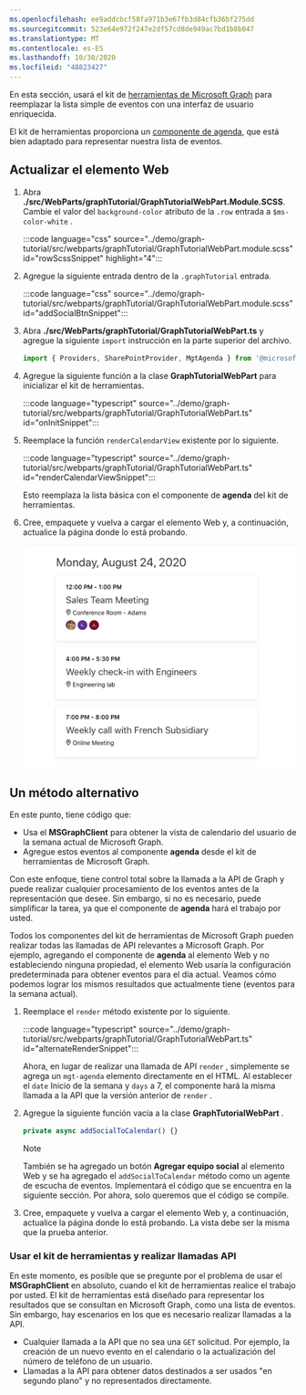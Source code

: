 ```yaml
---
ms.openlocfilehash: ee9addcbcf58fa971b3e67fb3d84cfb36bf275dd
ms.sourcegitcommit: 523e64e972f247e2df57cd8de949ac7bd1b8b047
ms.translationtype: MT
ms.contentlocale: es-ES
ms.lasthandoff: 10/30/2020
ms.locfileid: "48823427"
---
```

<!-- markdownlint-disable MD002 MD041 -->

En esta sección, usará el kit de [herramientas de Microsoft Graph](https://docs.microsoft.com/graph/toolkit/overview) para reemplazar la lista simple de eventos con una interfaz de usuario enriquecida.

El kit de herramientas proporciona un [componente de agenda](https://docs.microsoft.com/graph/toolkit/components/agenda), que está bien adaptado para representar nuestra lista de eventos.

## <a name="update-the-web-part"></a>Actualizar el elemento Web

1. Abra **./src/WebParts/graphTutorial/GraphTutorialWebPart.Module.SCSS**. Cambie el valor del `background-color` atributo de la `.row` entrada a `$ms-color-white` .

    :::code language="css" source="../demo/graph-tutorial/src/webparts/graphTutorial/GraphTutorialWebPart.module.scss" id="rowScssSnippet" highlight="4":::

1. Agregue la siguiente entrada dentro de la `.graphTutorial` entrada.

    :::code language="css" source="../demo/graph-tutorial/src/webparts/graphTutorial/GraphTutorialWebPart.module.scss" id="addSocialBtnSnippet":::

1. Abra **./src/WebParts/graphTutorial/GraphTutorialWebPart.ts** y agregue la siguiente `import` instrucción en la parte superior del archivo.

    ```typescript
    import { Providers, SharePointProvider, MgtAgenda } from '@microsoft/mgt';
    ```

1. Agregue la siguiente función a la clase **GraphTutorialWebPart** para inicializar el kit de herramientas.

    :::code language="typescript" source="../demo/graph-tutorial/src/webparts/graphTutorial/GraphTutorialWebPart.ts" id="onInitSnippet":::

1. Reemplace la función `renderCalendarView` existente por lo siguiente.

    :::code language="typescript" source="../demo/graph-tutorial/src/webparts/graphTutorial/GraphTutorialWebPart.ts" id="renderCalendarViewSnippet":::

    Esto reemplaza la lista básica con el componente de **agenda** del kit de herramientas.

1. Cree, empaquete y vuelva a cargar el elemento Web y, a continuación, actualice la página donde lo está probando.

    ![Captura de pantalla del elemento Web con el componente de agenda](images/mgt-agenda.png)

## <a name="an-alternate-approach"></a>Un método alternativo

En este punto, tiene código que:

- Usa el **MSGraphClient** para obtener la vista de calendario del usuario de la semana actual de Microsoft Graph.
- Agregue estos eventos al componente **agenda** desde el kit de herramientas de Microsoft Graph.

Con este enfoque, tiene control total sobre la llamada a la API de Graph y puede realizar cualquier procesamiento de los eventos antes de la representación que desee. Sin embargo, si no es necesario, puede simplificar la tarea, ya que el componente de **agenda** hará el trabajo por usted.

Todos los componentes del kit de herramientas de Microsoft Graph pueden realizar todas las llamadas de API relevantes a Microsoft Graph. Por ejemplo, agregando el componente de **agenda** al elemento Web y no estableciendo ninguna propiedad, el elemento Web usaría la configuración predeterminada para obtener eventos para el día actual. Veamos cómo podemos lograr los mismos resultados que actualmente tiene (eventos para la semana actual).

1. Reemplace el `render` método existente por lo siguiente.

    :::code language="typescript" source="../demo/graph-tutorial/src/webparts/graphTutorial/GraphTutorialWebPart.ts" id="alternateRenderSnippet":::

    Ahora, en lugar de realizar una llamada de API `render` , simplemente se agrega un `mgt-agenda` elemento directamente en el HTML. Al establecer el `date` Inicio de la semana y `days` a 7, el componente hará la misma llamada a la API que la versión anterior de `render` .

1. Agregue la siguiente función vacía a la clase **GraphTutorialWebPart** .

    ```typescript
    private async addSocialToCalendar() {}
    ```

    > [!NOTE]
    > También se ha agregado un botón **Agregar equipo social** al elemento Web y se ha agregado el `addSocialToCalendar` método como un agente de escucha de eventos.  Implementará el código que se encuentra en la siguiente sección. Por ahora, solo queremos que el código se compile.

1. Cree, empaquete y vuelva a cargar el elemento Web y, a continuación, actualice la página donde lo está probando. La vista debe ser la misma que la prueba anterior.

### <a name="using-the-toolkit-vs-making-api-calls"></a>Usar el kit de herramientas y realizar llamadas API

En este momento, es posible que se pregunte por el problema de usar el **MSGraphClient** en absoluto, cuando el kit de herramientas realice el trabajo por usted. El kit de herramientas está diseñado para representar los resultados que se consultan en Microsoft Graph, como una lista de eventos. Sin embargo, hay escenarios en los que es necesario realizar llamadas a la API.

- Cualquier llamada a la API que no sea una `GET` solicitud. Por ejemplo, la creación de un nuevo evento en el calendario o la actualización del número de teléfono de un usuario.
- Llamadas a la API para obtener datos destinados a ser usados "en segundo plano" y no representados directamente.

